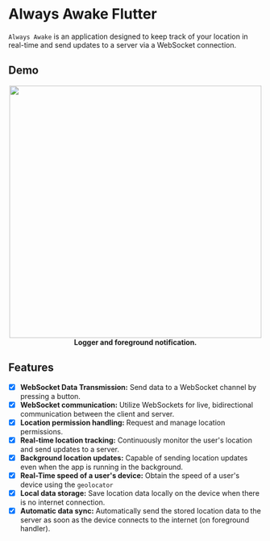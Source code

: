 # Always Awake Flutter

`Always Awake` is an application designed to keep track of your location in real-time and send updates to a server via a WebSocket connection.

## Demo

<p align="center">
    <img src="./demo.gif" height="500" />
    <br/>
    <b>Logger and foreground notification.</b>
</p>

## Features

- [x] **WebSocket Data Transmission:** Send data to a WebSocket channel by pressing a button.
- [x] **WebSocket communication:** Utilize WebSockets for live, bidirectional communication between the client and server.
- [x] **Location permission handling:** Request and manage location permissions.
- [x] **Real-time location tracking:** Continuously monitor the user's location and send updates to a server.
- [x] **Background location updates:** Capable of sending location updates even when the app is running in the background.
- [x] **Real-Time speed of a user's device:** Obtain the speed of a user's device using the `geolocator`
- [x] **Local data storage:** Save location data locally on the device when there is no internet connection.
- [x] **Automatic data sync:** Automatically send the stored location data to the server as soon as the device connects to the internet (on foreground handler).
